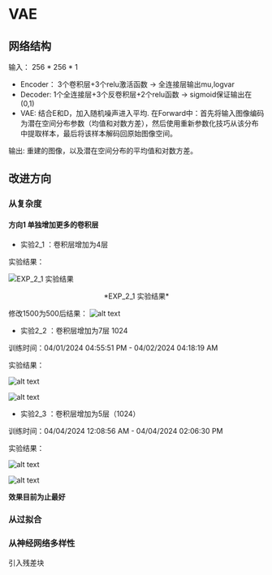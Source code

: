 # VAE

## 网络结构

输入： 256 * 256 * 1

- Encoder： 3个卷积层+3个relu激活函数 -> 全连接层输出mu,logvar
- Decoder: 1个全连接层+3个反卷积层+2个relu函数 -> sigmoid保证输出在(0,1)
- VAE: 结合E和D，加入随机噪声进入平均. 在Forward中：首先将输入图像编码为潜在空间分布参数（均值和对数方差），然后使用重新参数化技巧从该分布中提取样本，最后将该样本解码回原始图像空间。

输出: 重建的图像，以及潜在空间分布的平均值和对数方差。

## 改进方向

### 从复杂度

#### 方向1 单独增加更多的卷积层

- 实验2_1 ：卷积层增加为4层

实验结果：

![EXP_2_1 实验结果](EXP_2_1.png)

<center>*EXP_2_1 实验结果*</center>

修改1500为500后结果：
![alt text](EXP_2_1_re.png)

- 实验2_2 ：卷积层增加为7层 1024

训练时间：04/01/2024 04:55:51 PM - 04/02/2024 04:18:19 AM

实验结果：

![alt text](EXP_2_2_lossfig_2000epo_128bth_256latn.png)

![alt text](EXP_2_2.png)

- 实验2_3 ：卷积层增加为5层（1024）

训练时间：04/04/2024 12:08:56 AM - 04/04/2024 02:06:30 PM

实验结果：

![alt text](EXP_2_3_lossfig_2000epo_128bth_256latn.png)

![alt text](EXP_2_3.png)

**效果目前为止最好**

### 从过拟合

### 从神经网络多样性

引入残差块
